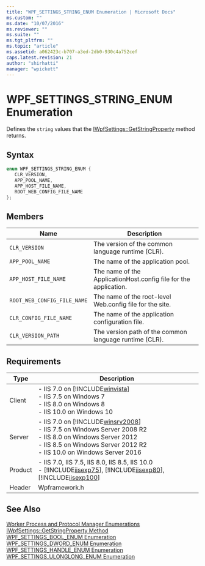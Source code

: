 ```yaml
---
title: "WPF_SETTINGS_STRING_ENUM Enumeration | Microsoft Docs"
ms.custom: ""
ms.date: "10/07/2016"
ms.reviewer: ""
ms.suite: ""
ms.tgt_pltfrm: ""
ms.topic: "article"
ms.assetid: a062423c-b707-a3ed-2db0-930c4a752cef
caps.latest.revision: 21
author: "shirhatti"
manager: "wpickett"
---
```

# WPF_SETTINGS_STRING_ENUM Enumeration
Defines the `string` values that the [IWpfSettings::GetStringProperty](../../web-development-reference\webdev-native-api-reference/iwpfsettings-getstringproperty-method.md) method returns.  
  
## Syntax  
  
```cpp  
enum WPF_SETTINGS_STRING_ENUM {  
   CLR_VERSION,  
   APP_POOL_NAME,  
   APP_HOST_FILE_NAME,  
   ROOT_WEB_CONFIG_FILE_NAME  
};  
```  
  
## Members  
  
|Name|Description|  
|----------|-----------------|  
|`CLR_VERSION`|The version of the common language runtime (CLR).|  
|`APP_POOL_NAME`|The name of the application pool.|  
|`APP_HOST_FILE_NAME`|The name of the ApplicationHost.config file for the application.|  
|`ROOT_WEB_CONFIG_FILE_NAME`|The name of the root-level Web.config file for the site.|  
|`CLR_CONFIG_FILE_NAME`|The name of the application configuration file.|  
|`CLR_VERSION_PATH`|The version path of the common language runtime (CLR).|  
  
## Requirements  
  
|Type|Description|  
|----------|-----------------|  
|Client|-   IIS 7.0 on [!INCLUDE[winvista](../../wmi-provider/includes/winvista-md.md)]<br />-   IIS 7.5 on Windows 7<br />-   IIS 8.0 on Windows 8<br />-   IIS 10.0 on Windows 10|  
|Server|-   IIS 7.0 on [!INCLUDE[winsrv2008](../../wmi-provider/includes/winsrv2008-md.md)]<br />-   IIS 7.5 on Windows Server 2008 R2<br />-   IIS 8.0 on Windows Server 2012<br />-   IIS 8.5 on Windows Server 2012 R2<br />-   IIS 10.0 on Windows Server 2016|  
|Product|-   IIS 7.0, IIS 7.5, IIS 8.0, IIS 8.5, IIS 10.0<br />-   [!INCLUDE[iisexp75](../../web-development-reference/native-code-api-reference/includes/iisexp75-md.md)], [!INCLUDE[iisexp80](../../web-development-reference/native-code-api-reference/includes/iisexp80-md.md)], [!INCLUDE[iisexp100](../../web-development-reference/native-code-api-reference/includes/iisexp100-md.md)]|  
|Header|Wpframework.h|  
  
## See Also  
 [Worker Process and Protocol Manager Enumerations](../../web-development-reference\webdev-native-api-reference/worker-process-and-protocol-manager-enumerations.md)   
 [IWpfSettings::GetStringProperty Method](../../web-development-reference\webdev-native-api-reference/iwpfsettings-getstringproperty-method.md)   
 [WPF_SETTINGS_BOOL_ENUM Enumeration](../../web-development-reference\webdev-native-api-reference/wpf-settings-bool-enum-enumeration.md)   
 [WPF_SETTINGS_DWORD_ENUM Enumeration](../../web-development-reference\webdev-native-api-reference/wpf-settings-dword-enum-enumeration.md)   
 [WPF_SETTINGS_HANDLE_ENUM Enumeration](../../web-development-reference\webdev-native-api-reference/wpf-settings-handle-enum-enumeration.md)   
 [WPF_SETTINGS_ULONGLONG_ENUM Enumeration](../../web-development-reference\webdev-native-api-reference/wpf-settings-ulonglong-enum-enumeration.md)